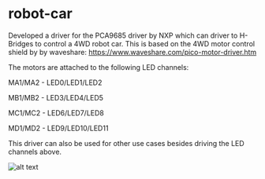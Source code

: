 # robot-car

Developed a driver for the PCA9685 driver by NXP which can driver to H-Bridges to control a 4WD robot car. This is based on the 4WD motor control shield by
by waveshare: https://www.waveshare.com/pico-motor-driver.htm

The motors are attached to the following LED channels:

MA1/MA2 - LED0/LED1/LED2

MB1/MB2 - LED3/LED4/LED5

MC1/MC2 - LED6/LED7/LED8

MD1/MD2 - LED9/LED10/LED11

This driver can also be used for other use cases besides driving the LED channels above.

![alt text](https://github.com/Fabrice-Beya/robot-car/blob/main/IMG_4827.HEIC)


